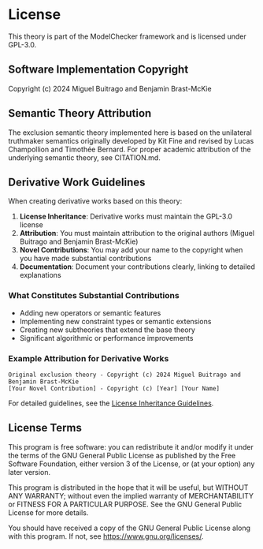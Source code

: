 # License

This theory is part of the ModelChecker framework and is licensed under GPL-3.0.

## Software Implementation Copyright

Copyright (c) 2024 Miguel Buitrago and Benjamin Brast-McKie

## Semantic Theory Attribution

The exclusion semantic theory implemented here is based on the unilateral truthmaker semantics 
originally developed by Kit Fine and revised by Lucas Champollion and Timothée Bernard.
For proper academic attribution of the underlying semantic theory, see CITATION.md.

## Derivative Work Guidelines

When creating derivative works based on this theory:

1. **License Inheritance**: Derivative works must maintain the GPL-3.0 license
2. **Attribution**: You must maintain attribution to the original authors (Miguel Buitrago and Benjamin Brast-McKie)
3. **Novel Contributions**: You may add your name to the copyright when you have made substantial contributions
4. **Documentation**: Document your contributions clearly, linking to detailed explanations

### What Constitutes Substantial Contributions

- Adding new operators or semantic features
- Implementing new constraint types or semantic extensions
- Creating new subtheories that extend the base theory
- Significant algorithmic or performance improvements

### Example Attribution for Derivative Works

```
Original exclusion theory - Copyright (c) 2024 Miguel Buitrago and Benjamin Brast-McKie
[Your Novel Contribution] - Copyright (c) [Year] [Your Name]
```

For detailed guidelines, see the [License Inheritance Guidelines](../../../docs/LICENSE_INHERITANCE.md).

## License Terms

This program is free software: you can redistribute it and/or modify
it under the terms of the GNU General Public License as published by
the Free Software Foundation, either version 3 of the License, or
(at your option) any later version.

This program is distributed in the hope that it will be useful,
but WITHOUT ANY WARRANTY; without even the implied warranty of
MERCHANTABILITY or FITNESS FOR A PARTICULAR PURPOSE. See the
GNU General Public License for more details.

You should have received a copy of the GNU General Public License
along with this program. If not, see <https://www.gnu.org/licenses/>.